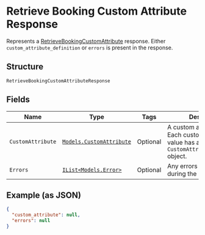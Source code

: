 
# Retrieve Booking Custom Attribute Response

Represents a [RetrieveBookingCustomAttribute](../../doc/api/booking-custom-attributes.md#retrieve-booking-custom-attribute) response.
Either `custom_attribute_definition` or `errors` is present in the response.

## Structure

`RetrieveBookingCustomAttributeResponse`

## Fields

| Name | Type | Tags | Description |
|  --- | --- | --- | --- |
| `CustomAttribute` | [`Models.CustomAttribute`](../../doc/models/custom-attribute.md) | Optional | A custom attribute value. Each custom attribute value has a corresponding<br>`CustomAttributeDefinition` object. |
| `Errors` | [`IList<Models.Error>`](../../doc/models/error.md) | Optional | Any errors that occurred during the request. |

## Example (as JSON)

```json
{
  "custom_attribute": null,
  "errors": null
}
```

